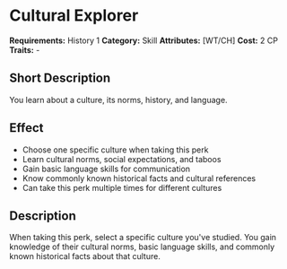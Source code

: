 # Cultural Explorer

**Requirements:** History 1
**Category:** Skill
**Attributes:** [WT/CH]
**Cost:** 2 CP
**Traits:** -


## Short Description
You learn about a culture, its norms, history, and language.

## Effect
- Choose one specific culture when taking this perk
- Learn cultural norms, social expectations, and taboos
- Gain basic language skills for communication
- Know commonly known historical facts and cultural references
- Can take this perk multiple times for different cultures

## Description
When taking this perk, select a specific culture you've studied. You gain knowledge of their cultural norms, basic language skills, and commonly known historical facts about that culture.
